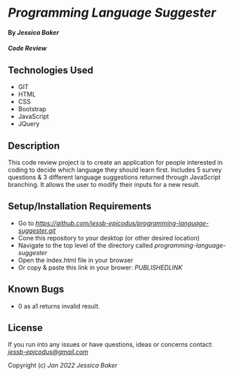 # _Programming Language Suggester_

#### By _**Jessica Baker**_ 

#### _Code Review_

## Technologies Used

* GIT
* HTML
* CSS
* Bootstrap
* JavaScript
* JQuery

## Description

This code review project is to create an application for people interested in coding to decide which language they should learn first.  Includes 5 survey questions & 3 different language suggestions returned through JavaScript branching. It allows the user to modify their inputs for a new result.

## Setup/Installation Requirements

* Go to _https://github.com/jessb-epicodus/programming-language-suggester.git_
* Cone this repository to your desktop (or other desired location)
* Navigate to the top level of the directory called _programming-language-suggester_
* Open the index.html file in your browser
* Or copy & paste this link in your brower: _PUBLISHEDLINK_

## Known Bugs

* 0 as a1 returns invalid result.

## License

If you run into any issues or have questions, ideas or concerns contact: _<jessb-epicodus@gmail.com>_

Copyright (c) _Jan 2022_ _Jessica Baker_